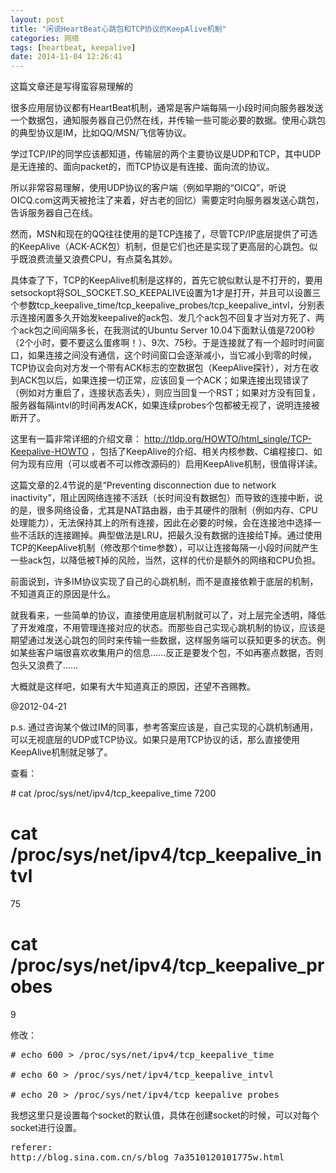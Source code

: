 ```yaml
---
layout: post
title: "闲说HeartBeat心跳包和TCP协议的KeepAlive机制"
categories: 网络
tags: [heartbeat, keepalive]
date: 2014-11-04 12:26:41
---
```


这篇文章还是写得蛮容易理解的

很多应用层协议都有HeartBeat机制，通常是客户端每隔一小段时间向服务器发送一个数据包，通知服务器自己仍然在线，并传输一些可能必要的数据。使用心跳包的典型协议是IM，比如QQ/MSN/飞信等协议。

学过TCP/IP的同学应该都知道，传输层的两个主要协议是UDP和TCP，其中UDP是无连接的、面向packet的，而TCP协议是有连接、面向流的协议。

所以非常容易理解，使用UDP协议的客户端（例如早期的“OICQ”，听说OICQ.com这两天被抢注了来着，好古老的回忆）需要定时向服务器发送心跳包，告诉服务器自己在线。

然而，MSN和现在的QQ往往使用的是TCP连接了，尽管TCP/IP底层提供了可选的KeepAlive（ACK-ACK包）机制，但是它们也还是实现了更高层的心跳包。似乎既浪费流量又浪费CPU，有点莫名其妙。

具体查了下，TCP的KeepAlive机制是这样的，首先它貌似默认是不打开的，要用setsockopt将SOL_SOCKET.SO_KEEPALIVE设置为1才是打开，并且可以设置三个参数tcp_keepalive_time/tcp_keepalive_probes/tcp_keepalive_intvl，分别表示连接闲置多久开始发keepalive的ack包、发几个ack包不回复才当对方死了、两个ack包之间间隔多长，在我测试的Ubuntu Server 10.04下面默认值是7200秒（2个小时，要不要这么蛋疼啊！）、9次、75秒。于是连接就了有一个超时时间窗口，如果连接之间没有通信，这个时间窗口会逐渐减小，当它减小到零的时候，TCP协议会向对方发一个带有ACK标志的空数据包（KeepAlive探针），对方在收到ACK包以后，如果连接一切正常，应该回复一个ACK；如果连接出现错误了（例如对方重启了，连接状态丢失），则应当回复一个RST；如果对方没有回复，服务器每隔intvl的时间再发ACK，如果连续probes个包都被无视了，说明连接被断开了。

这里有一篇非常详细的介绍文章： http://tldp.org/HOWTO/html_single/TCP-Keepalive-HOWTO ，包括了KeepAlive的介绍、相关内核参数、C编程接口、如何为现有应用（可以或者不可以修改源码的）启用KeepAlive机制，很值得详读。

这篇文章的2.4节说的是“Preventing disconnection due to network inactivity”，阻止因网络连接不活跃（长时间没有数据包）而导致的连接中断，说的是，很多网络设备，尤其是NAT路由器，由于其硬件的限制（例如内存、CPU处理能力），无法保持其上的所有连接，因此在必要的时候，会在连接池中选择一些不活跃的连接踢掉。典型做法是LRU，把最久没有数据的连接给T掉。通过使用TCP的KeepAlive机制（修改那个time参数），可以让连接每隔一小段时间就产生一些ack包，以降低被T掉的风险，当然，这样的代价是额外的网络和CPU负担。

前面说到，许多IM协议实现了自己的心跳机制，而不是直接依赖于底层的机制，不知道真正的原因是什么。

就我看来，一些简单的协议，直接使用底层机制就可以了，对上层完全透明，降低了开发难度，不用管理连接对应的状态。而那些自己实现心跳机制的协议，应该是期望通过发送心跳包的同时来传输一些数据，这样服务端可以获知更多的状态。例如某些客户端很喜欢收集用户的信息……反正是要发个包，不如再塞点数据，否则包头又浪费了……

大概就是这样吧，如果有大牛知道真正的原因，还望不吝赐教。


@2012-04-21 

p.s. 通过咨询某个做过IM的同事，参考答案应该是，自己实现的心跳机制通用，可以无视底层的UDP或TCP协议。如果只是用TCP协议的话，那么直接使用KeepAlive机制就足够了。


查看：

</pre>
# cat /proc/sys/net/ipv4/tcp_keepalive_time
  7200 

# cat /proc/sys/net/ipv4/tcp_keepalive_intvl
  75 

# cat /proc/sys/net/ipv4/tcp_keepalive_probes
  9
</pre>

修改：

<pre>
# echo 600 > /proc/sys/net/ipv4/tcp_keepalive_time 

# echo 60 > /proc/sys/net/ipv4/tcp_keepalive_intvl 

# echo 20 > /proc/sys/net/ipv4/tcp_keepalive_probes
</pre>



我想这里只是设置每个socket的默认值，具体在创建socket的时候，可以对每个socket进行设置。



<pre>
referer:
http://blog.sina.com.cn/s/blog_7a3510120101775w.html
</pre>
